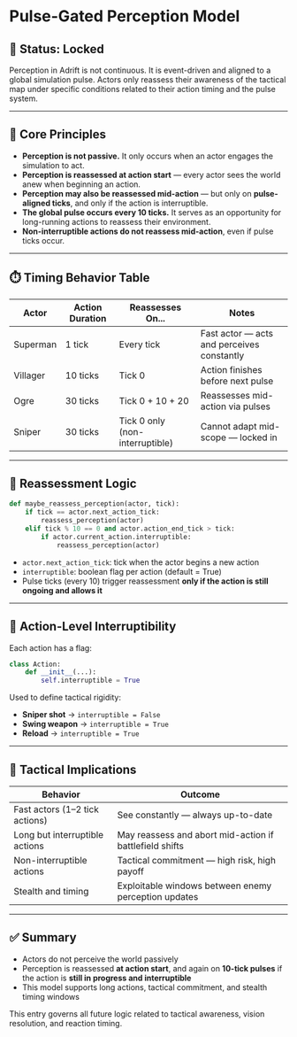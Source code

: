 # Pulse-Gated Perception Model

## 📍 Status: Locked

Perception in Adrift is not continuous. It is event-driven and aligned to a global simulation pulse. Actors only reassess their awareness of the tactical map under specific conditions related to their action timing and the pulse system.

---

## 🎯 Core Principles

* **Perception is not passive.** It only occurs when an actor engages the simulation to act.
* **Perception is reassessed at action start** — every actor sees the world anew when beginning an action.
* **Perception may also be reassessed mid-action** — but only on **pulse-aligned ticks**, and only if the action is interruptible.
* **The global pulse occurs every 10 ticks.** It serves as an opportunity for long-running actions to reassess their environment.
* **Non-interruptible actions do not reassess mid-action**, even if pulse ticks occur.

---

## ⏱️ Timing Behavior Table

| Actor    | Action Duration | Reassesses On...                | Notes                                      |
| -------- | --------------- | ------------------------------- | ------------------------------------------ |
| Superman | 1 tick          | Every tick                      | Fast actor — acts and perceives constantly |
| Villager | 10 ticks        | Tick 0                          | Action finishes before next pulse          |
| Ogre     | 30 ticks        | Tick 0 + 10 + 20                | Reassesses mid-action via pulses           |
| Sniper   | 30 ticks        | Tick 0 only (non-interruptible) | Cannot adapt mid-scope — locked in         |

---

## 🧠 Reassessment Logic

```python
def maybe_reassess_perception(actor, tick):
    if tick == actor.next_action_tick:
        reassess_perception(actor)
    elif tick % 10 == 0 and actor.action_end_tick > tick:
        if actor.current_action.interruptible:
            reassess_perception(actor)
```

* `actor.next_action_tick`: tick when the actor begins a new action
* `interruptible`: boolean flag per action (default = True)
* Pulse ticks (every 10) trigger reassessment **only if the action is still ongoing and allows it**

---

## 🔧 Action-Level Interruptibility

Each action has a flag:

```python
class Action:
    def __init__(...):
        self.interruptible = True
```

Used to define tactical rigidity:

* **Sniper shot** → `interruptible = False`
* **Swing weapon** → `interruptible = True`
* **Reload** → `interruptible = True`

---

## 🧠 Tactical Implications

| Behavior                       | Outcome                                                 |
| ------------------------------ | ------------------------------------------------------- |
| Fast actors (1–2 tick actions) | See constantly — always up-to-date                      |
| Long but interruptible actions | May reassess and abort mid-action if battlefield shifts |
| Non-interruptible actions      | Tactical commitment — high risk, high payoff            |
| Stealth and timing             | Exploitable windows between enemy perception updates    |

---

## ✅ Summary

* Actors do not perceive the world passively
* Perception is reassessed **at action start**, and again on **10-tick pulses** if the action is **still in progress and interruptible**
* This model supports long actions, tactical commitment, and stealth timing windows

This entry governs all future logic related to tactical awareness, vision resolution, and reaction timing.
